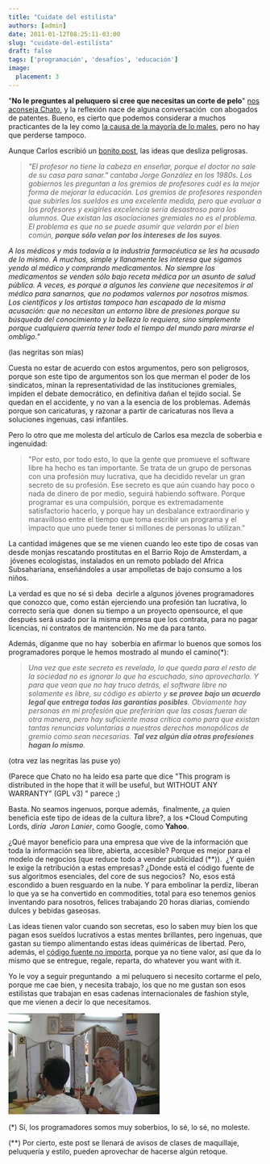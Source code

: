 ```yaml
---
title: "Cuidate del estilista"
authors: [admin]
date: 2011-01-12T08:25:11-03:00
slug: "cuidate-del-estilista"
draft: false
tags: ['programación', 'desafíos', 'educación']
image:
  placement: 3
---
```


"**No le preguntes al peluquero si cree que necesitas un corte de
pelo**" [nos aconseja Chato](http://manzanamecanica.org/2011/01/no_le_preguntes_al_peluquero.html),
y la reflexión nace de alguna conversación  con abogados de patentes.
Bueno, es cierto que podemos considerar a muchos practicantes de la ley
como [la causa de la mayoría de lo
males](/blog/2006/01/la-raiz-de-todos-los-males.html),
pero no hay que perderse tampoco.

Aunque Carlos escribió un [bonito post](http://manzanamecanica.org/2011/01/no_le_preguntes_al_peluquero.html),
las ideas que desliza peligrosas.

> *"El profesor no tiene la cabeza en enseñar, porque el doctor no sale
> de su casa para sanar." cantaba Jorge González en los 1980s. Los
> gobiernos les preguntan a los gremios de profesores cuál es la mejor
> forma de mejorar la educación. Los gremios de profesores responden que
> subirles los sueldos es una excelente medida, pero que evaluar a los
> profesores y exigirles excelencia sería desastroso para los alumnos.
> Que existan las asociaciones gremiales no es el problema. El problema
> es que no se puede asumir que velarán por el bien común, **porque sólo
> velan por los intereses de los suyos**.*

_A los médicos y más todavía a la industria farmacéutica se les ha
acusado de lo mismo. A muchos, simple y llanamente les interesa que
sigamos yendo al médico y comprando medicamentos. No siempre los
medicamentos se venden sólo bajo receta médica por un asunto de salud
pública. A veces, es porque a algunos les conviene que necesitemos ir al
médico para sanarnos, que no podamos valernos por nosotros mismos. Los
científicos y los artistas tampoco han escapado de la misma acusación:
que no necesitan un entorno libre de presiones porque su búsqueda del
conocimiento y la belleza lo requiera, sino simplemente porque
cualquiera querría tener todo el tiempo del mundo para mirarse el
ombligo."_

(las negritas son mías)

Cuesta no estar de acuerdo con estos argumentos, pero son peligrosos,
porque son este tipo de argumentos son los que merman el poder de los
sindicatos, minan la representatividad de las instituciones gremiales,
impiden el debate democrático, en definitiva dañan el tejido social. Se
quedan en el accidente, y no van a la esencia de los problemas. Además
porque son caricaturas, y razonar a partir de caricaturas nos lleva a
soluciones ingenuas, casi infantiles.

Pero lo otro que me molesta del artículo de Carlos esa mezcla de
soberbia e ingenuidad:

> "Por esto, por todo esto, lo que la gente que promueve el software
> libre ha hecho es tan importante. Se trata de un grupo de personas con
> una profesión muy lucrativa, que ha decidido revelar un gran secreto
> de su profesión. Ese secreto es que aún cuando hay poco o nada de
> dinero de por medio, seguirá habiendo software. Porque programar es
> una compulsión, porque es extremadamente satisfactorio hacerlo, y
> porque hay un desbalance extraordinario y maravilloso entre el tiempo
> que toma escribir un programa y el impacto que uno puede tener si
> millones de personas lo utilizan."

La cantidad imágenes que se me vienen cuando leo este tipo de cosas van
desde monjas rescatando prostitutas en el Barrio Rojo de Amsterdam, a
 jóvenes ecologistas, instalados en un remoto poblado del Africa
Subsahariana, enseñándoles a usar ampolletas de bajo consumo a los
niños.

La verdad es que no sé si deba  decirle a algunos jóvenes programadores
que conozco que, como están ejerciendo una profesión tan lucrativa, lo
correcto sería que  donen su tiempo a un proyecto opensource, el que
después será usado por la misma empresa que los contrata, para no pagar
licencias, ni contratos de mantención. No me da para tanto.

Además, díganme que no hay  soberbia en afirmar lo buenos que somos los
programadores porque le hemos mostrado al mundo el camino(\*):

> *Una vez que este secreto es revelado, lo que queda para el resto de
> la sociedad no es ignorar lo que ha escuchado, sino aprovecharlo. Y
> para que vean que no hay truco detrás, el software libre no solamente
> es libre, su código es abierto y **se provee bajo un acuerdo legal que
> entrega todas las garantías posibles**. Obviamente hay personas en mi
> profesión que preferirían que las cosas fueran de otra manera, pero
> hay suficiente masa crítica como para que existan tantas renuncias
> voluntarias a nuestros derechos monopólicos de gremio como sean
> necesarias. **Tal vez algún día otras profesiones hagan lo mismo**.*

(otra vez las negritas las puse yo)

(Parece que Chato no ha leido esa parte que dice "This program is
distributed in the hope that it will be useful, but WITHOUT ANY
WARRANTY" (GPL v3) " parece ;)

Basta. No seamos ingenuos, porque además,  finalmente, ¿a quien
beneficia este tipo de ideas de la cultura libre?, a los *Cloud
Computing Lords, _diría  Jaron Lanier_, como Google, como **Yahoo**.

¿Qué mayor beneficio para una empresa que vive de la información que
toda la información sea libre, abierta, accesible? Porque es mejor para
el modelo de negocios (que reduce todo a vender publicidad (\*\*)).  ¿Y
quién le exige la retribución a estas empresas? ¿Donde está el código
fuente de sus algoritmos esenciales, del core de sus negocios?  No, esos
está escondido a buen resguardo en la nube. Y para embolinar la perdiz,
liberan lo que ya se ha convertido en commodities, total para eso
tenemos genios inventando para nosotros, felices trabajando 20 horas
diarias, comiendo dulces y bebidas gaseosas.

Las ideas tienen valor cuando son secretas, eso lo saben muy bien los
que pagan esos sueldos lucrativos a estas mentes brillantes, pero
ingenuas, que gastan su tiempo alimentando estas ideas quiméricas de
libertad. Pero, además, el [código fuente no importa](/blog/2010/09/no-es-el-codigo-estupido.html),
porque ya no tiene valor, así que da lo mismo que se entregue, regale,
reparta, do whatever you want with it.

Yo le voy a seguir preguntando  a mi peluquero si necesito cortarme el
pelo, porque me cae bien, y necesita trabajo, los que no me gustan son
esos estilistas que trabajan en esas cadenas internacionales de fashion
style, que me vienen a decir lo que necesitamos.

![](barber_shop.jpg)

(\*) Sí, los programadores somos muy soberbios, lo sé, lo sé, no
moleste.

(\*\*) Por cierto, este post se llenará de avisos de clases de
maquillaje, peluquería y estilo, pueden aprovechar de hacerse algún
retoque.
